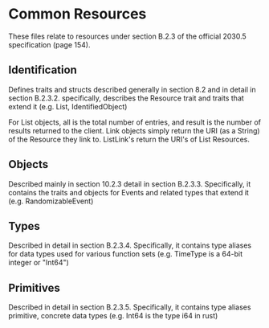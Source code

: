 # Common Resources

These files relate to resources under section B.2.3 of the official 2030.5 specification (page 154).

## Identification

Defines traits and structs described generally in section 8.2 and in detail in section B.2.3.2. specifically, describes the Resource trait and traits that extend it (e.g. List, IdentifiedObject)

For List objects, all is the total number of entries, and result is the number of results returned to the client.
Link objects simply return the URI (as a String) of the Resource they link to. ListLink's return the URI's of List Resources.

## Objects

Described mainly in section 10.2.3 detail in section B.2.3.3. Specifically, it contains the traits and objects for Events and related types that extend it (e.g. RandomizableEvent)

## Types

Described in detail in section B.2.3.4. Specifically, it contains type aliases for data types used for various function sets (e.g. TimeType is a 64-bit integer or "Int64")

## Primitives

Described in detail in section B.2.3.5. Specifically, it contains type aliases primitive, concrete data types (e.g. Int64 is the type i64 in rust)
